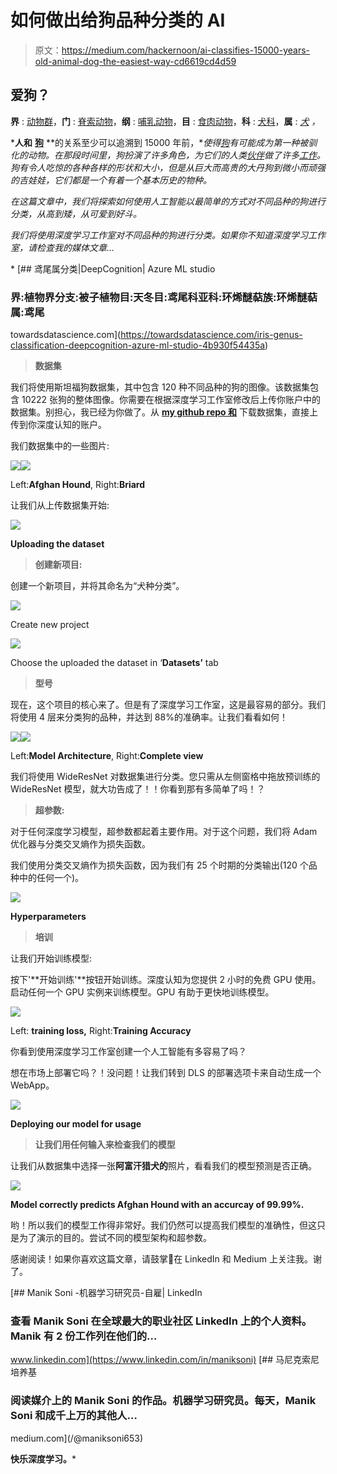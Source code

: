 # 如何做出给狗品种分类的 AI

> 原文：<https://medium.com/hackernoon/ai-classifies-15000-years-old-animal-dog-the-easiest-way-cd6619cd4d59>

## 爱狗？

**界** : [动物群](https://en.wikipedia.org/wiki/Animal)，**门** : [脊索动物](https://en.wikipedia.org/wiki/Chordate)，**纲** : [哺乳动物](https://en.wikipedia.org/wiki/Mammal)，**目** : [食肉动物](https://en.wikipedia.org/wiki/Carnivora)，**科** : [犬科](https://en.wikipedia.org/wiki/Canidae)，**属** : [*犬*](https://en.wikipedia.org/wiki/Canis) *，*

***人和** [**狗**](http://news.discovery.com/dogs/) **的关系至少可以追溯到 15000 年前，**使得[狗](http://news.discovery.com/dogs/)有可能成为第一种被驯化的动物。在那段时间里，狗扮演了许多角色，为它们的人类[伙伴](https://animals.howstuffworks.com/animal-facts/guide-dog.htm)做了许多[工作](https://animals.howstuffworks.com/animal-facts/sar-dog.htm)。狗有令人吃惊的各种各样的形状和大小，但是从巨大而高贵的大丹狗到微小而顽强的吉娃娃，它们都是一个有着一个基本历史的物种。*

*在这篇文章中，我们将探索如何使用人工智能以最简单的方式对不同品种的狗进行分类，从高到矮，从可爱到好斗。*

*我们将使用深度学习工作室对不同品种的狗进行分类。如果你不知道深度学习工作室，请检查我的媒体文章…*

*[](https://towardsdatascience.com/iris-genus-classification-deepcognition-azure-ml-studio-4b930f54435a) [## 鸢尾属分类|DeepCognition| Azure ML studio

### 界:植物界分支:被子植物目:天冬目:鸢尾科亚科:环烯醚萜族:环烯醚萜属:鸢尾

towardsdatascience.com](https://towardsdatascience.com/iris-genus-classification-deepcognition-azure-ml-studio-4b930f54435a) 

> **数据集**

我们将使用斯坦福狗数据集，其中包含 120 种不同品种的狗的图像。该数据集包含 10222 张狗的整体图像。你需要在根据深度学习工作室修改后上传你账户中的数据集。别担心，我已经为你做了。从 [**my github repo 和**](https://github.com/Manik9/Dogs-Breed-Classification) 下载数据集，直接上传到你深度认知的账户。

我们数据集中的一些图片:

![](img/3a4435d4dc998c310be59a015edd7d45.png)![](img/5ccb6049bf68d34a969ab014a95f41f2.png)

Left:**Afghan Hound**, Right:**Briard**

让我们从上传数据集开始:

![](img/71d58b2d19767cc696b1a080d793e68a.png)

**Uploading the dataset**

> **创建新项目:**

创建一个新项目，并将其命名为“犬种分类”。

![](img/ce681dbe0fdd59ad802b28b550d82a65.png)

Create new project

![](img/59a3cc1d02e58439c3f4076ed2865c8b.png)

Choose the uploaded the dataset in ‘**Datasets’** tab

> **型号**

现在，这个项目的核心来了。但是有了深度学习工作室，这是最容易的部分。我们将使用 4 层来分类狗的品种，并达到 88%的准确率。让我们看看如何！

![](img/fc40483b0e7e92e2d01dc2764ce00eda.png)![](img/20f7018d21672c696f6827484cc77013.png)

Left:**Model Architecture**, Right:**Complete view**

我们将使用 WideResNet 对数据集进行分类。您只需从左侧窗格中拖放预训练的 WideResNet 模型，就大功告成了！！你看到那有多简单了吗！？

> **超参数:**

对于任何深度学习模型，超参数都起着主要作用。对于这个问题，我们将 Adam 优化器与分类交叉熵作为损失函数。

我们使用分类交叉熵作为损失函数，因为我们有 25 个时期的分类输出(120 个品种中的任何一个)。

![](img/171f2ff318da4d869e64c87a639fbe31.png)

**Hyperparameters**

> **培训**

让我们开始训练模型:

按下'**开始训练'**按钮开始训练。深度认知为您提供 2 小时的免费 GPU 使用。启动任何一个 GPU 实例来训练模型。GPU 有助于更快地训练模型。

![](img/0e0df0dc75e061f766f25c88d4d41a07.png)

Left: **training loss,** Right:**Training Accuracy**

你看到使用深度学习工作室创建一个人工智能有多容易了吗？

想在市场上部署它吗？！没问题！让我们转到 DLS 的部署选项卡来自动生成一个 WebApp。

![](img/f0ebbeb280fb7423e7c51a22bd374eee.png)

**Deploying our model for usage**

> **让我们用任何输入来检查我们的模型**

让我们从数据集中选择一张**阿富汗猎犬的**照片，看看我们的模型预测是否正确。

![](img/82edfbf3e1a4668c79b477a68f609ca1.png)

**Model correctly predicts Afghan Hound with an accurcay of 99.99%.**

哟！所以我们的模型工作得非常好。我们仍然可以提高我们模型的准确性，但这只是为了演示的目的。尝试不同的模型架构和超参数。

感谢阅读！如果你喜欢这篇文章，请鼓掌👏在 LinkedIn 和 Medium 上关注我。谢了。

[](https://www.linkedin.com/in/maniksoni) [## Manik Soni -机器学习研究员-自雇| LinkedIn

### 查看 Manik Soni 在全球最大的职业社区 LinkedIn 上的个人资料。Manik 有 2 份工作列在他们的…

www.linkedin.com](https://www.linkedin.com/in/maniksoni) [](/@maniksoni653) [## 马尼克索尼培养基

### 阅读媒介上的 Manik Soni 的作品。机器学习研究员。每天，Manik Soni 和成千上万的其他人…

medium.com](/@maniksoni653) 

**快乐深度学习。***